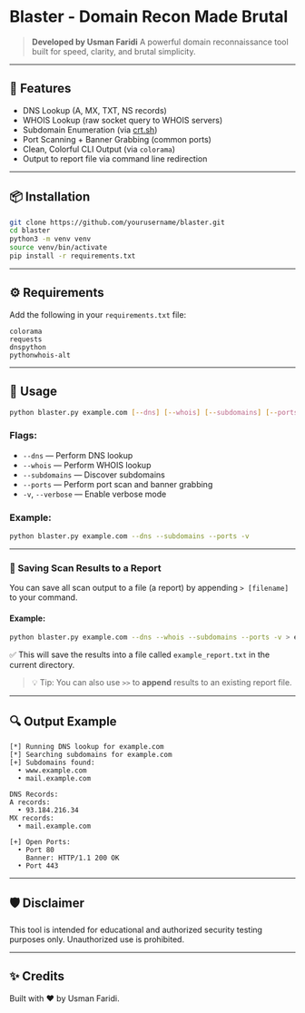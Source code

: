 # Blaster - Domain Recon Made Brutal

> **Developed by Usman Faridi**
> A powerful domain reconnaissance tool built for speed, clarity, and brutal simplicity.

---

## 🚀 Features

* DNS Lookup (A, MX, TXT, NS records)
* WHOIS Lookup (raw socket query to WHOIS servers)
* Subdomain Enumeration (via [crt.sh](https://crt.sh))
* Port Scanning + Banner Grabbing (common ports)
* Clean, Colorful CLI Output (via `colorama`)
* Output to report file via command line redirection

---

## 📦 Installation

```bash
git clone https://github.com/yourusername/blaster.git
cd blaster
python3 -m venv venv
source venv/bin/activate
pip install -r requirements.txt
```

---

## ⚙️ Requirements

Add the following in your `requirements.txt` file:

```
colorama
requests
dnspython
pythonwhois-alt
```

---

## 🧠 Usage

```bash
python blaster.py example.com [--dns] [--whois] [--subdomains] [--ports] [-v]
```

### Flags:

* `--dns` — Perform DNS lookup
* `--whois` — Perform WHOIS lookup
* `--subdomains` — Discover subdomains
* `--ports` — Perform port scan and banner grabbing
* `-v`, `--verbose` — Enable verbose mode

### Example:

```bash
python blaster.py example.com --dns --subdomains --ports -v
```

---

### 📄 Saving Scan Results to a Report

You can save all scan output to a file (a report) by appending `> [filename]` to your command.

#### **Example:**

```bash
python blaster.py example.com --dns --whois --subdomains --ports -v > example_report.txt
```

✅ This will save the results into a file called `example_report.txt` in the current directory.

> 💡 Tip: You can also use `>>` to **append** results to an existing report file.

---

## 🔍 Output Example

```
[*] Running DNS lookup for example.com
[*] Searching subdomains for example.com
[+] Subdomains found:
  • www.example.com
  • mail.example.com

DNS Records:
A records:
  • 93.184.216.34
MX records:
  • mail.example.com

[+] Open Ports:
  • Port 80
    Banner: HTTP/1.1 200 OK
  • Port 443
```

---

## 🛡 Disclaimer

This tool is intended for educational and authorized security testing purposes only. Unauthorized use is prohibited.

---

## ✨ Credits

Built with ❤️ by Usman Faridi.
